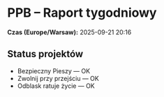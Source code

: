 # PPB – Raport tygodniowy
**Czas (Europe/Warsaw):** 2025-09-21 20:16

## Status projektów
- Bezpieczny Pieszy — OK
- Zwolnij przy przejściu — OK
- Odblask ratuje życie — OK

